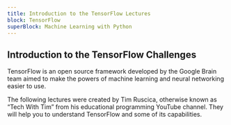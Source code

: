 ```yaml
---
title: Introduction to the TensorFlow Lectures
block: TensorFlow
superBlock: Machine Learning with Python
---
```

## Introduction to the TensorFlow Challenges

TensorFlow is an open source framework developed by the Google Brain team aimed to make the powers of machine learning and neural networking easier to use.

The following lectures were created by Tim Ruscica, otherwise known as “Tech With Tim” from his educational programming YouTube channel. They will help you to understand TensorFlow and some of its capabilities.